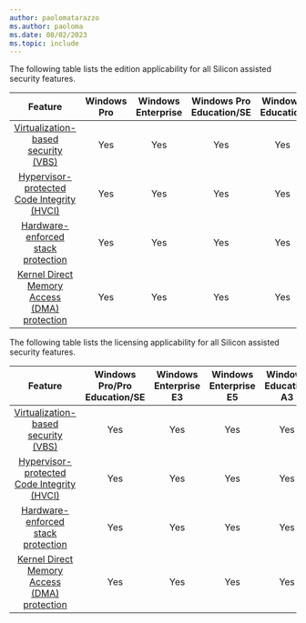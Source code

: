 ```yaml
---
author: paolomatarazzo
ms.author: paoloma
ms.date: 08/02/2023
ms.topic: include
---
```


The following table lists the edition applicability for all Silicon assisted security features.

|Feature|Windows Pro|Windows Enterprise|Windows Pro Education/SE|Windows Education|
|:-:|:-:|:-:|:-:|:-:|
|[Virtualization-based security (VBS)](/windows-hardware/design/device-experiences/oem-vbs)|Yes|Yes|Yes|Yes|
|[Hypervisor-protected Code Integrity (HVCI)](/windows/security/hardware-security/enable-virtualization-based-protection-of-code-integrity)|Yes|Yes|Yes|Yes|
|[Hardware-enforced stack protection](https://techcommunity.microsoft.com/t5/windows-os-platform-blog/understanding-hardware-enforced-stack-protection/ba-p/1247815)|Yes|Yes|Yes|Yes|
|[Kernel Direct Memory Access (DMA) protection](/windows/security/information-protection/kernel-dma-protection-for-thunderbolt)|Yes|Yes|Yes|Yes|

The following table lists the licensing applicability for all Silicon assisted security features.

|Feature|Windows Pro/Pro Education/SE|Windows Enterprise E3|Windows Enterprise E5|Windows Education A3|Windows Education A5|
|:-:|:-:|:-:|:-:|:-:|:-:|
|[Virtualization-based security (VBS)](/windows-hardware/design/device-experiences/oem-vbs)|Yes|Yes|Yes|Yes|Yes|
|[Hypervisor-protected Code Integrity (HVCI)](/windows/security/hardware-security/enable-virtualization-based-protection-of-code-integrity)|Yes|Yes|Yes|Yes|Yes|
|[Hardware-enforced stack protection](https://techcommunity.microsoft.com/t5/windows-os-platform-blog/understanding-hardware-enforced-stack-protection/ba-p/1247815)|Yes|Yes|Yes|Yes|Yes|
|[Kernel Direct Memory Access (DMA) protection](/windows/security/information-protection/kernel-dma-protection-for-thunderbolt)|Yes|Yes|Yes|Yes|Yes|
